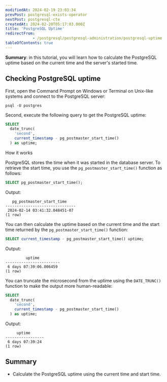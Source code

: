 ```yaml
---
modifiedAt: 2024-02-19 23:03:34
prevPost: postgresql-exists-operator
nextPost: postgresql-cte
createdAt: 2024-02-20T05:17:03.000Z
title: 'PostgreSQL Uptime'
redirectFrom: 
            - /postgresql/postgresql-administration/postgresql-uptime
tableOfContents: true
---
```



**Summary**: in this tutorial, you will learn how to calculate the PostgreSQL uptime based on the current time and the server's started time.

## Checking PostgreSQL uptime

First, open the Command Prompt on Windows or Terminal on Unix-like systems and connect to the PostgreSQL server:

```
psql -U postgres
```

Second, execute the following query to get the PostgreSQL uptime:

```sql
SELECT
  date_trunc(
    'second',
    current_timestamp - pg_postmaster_start_time()
  ) as uptime;
```

How it works

PostgreSQL stores the time when it was started in the database server. To retrieve the start time, you use the `pg_postmaster_start_time()` function as follows:

```sql
SELECT pg_postmaster_start_time();
```

Output:

```
   pg_postmaster_start_time
-------------------------------
 2024-02-14 03:41:32.048451-07
(1 row)
```

You can then calculate the uptime based on the current time and the start time returned by the `pg_postmaster_start_time()` function:

```sql
SELECT current_timestamp - pg_postmaster_start_time() uptime;
```

Output:

```
         uptime
------------------------
 6 days 07:39:06.006459
(1 row)
```

You can truncate the microsecond from the uptime using the `DATE_TRUNC()` function to make the output more human-readable:

```sql
SELECT
  date_trunc(
    'second',
    current_timestamp - pg_postmaster_start_time()
  ) as uptime;
```

Output:

```
     uptime
-----------------
 6 days 07:39:24
(1 row)
```

## Summary

- Calculate the PostgreSQL uptime using the current time and start time.
